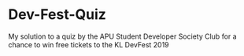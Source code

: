 # Dev-Fest-Quiz
My solution to a quiz by the APU Student Developer Society Club for a chance to win free tickets to the KL DevFest 2019
